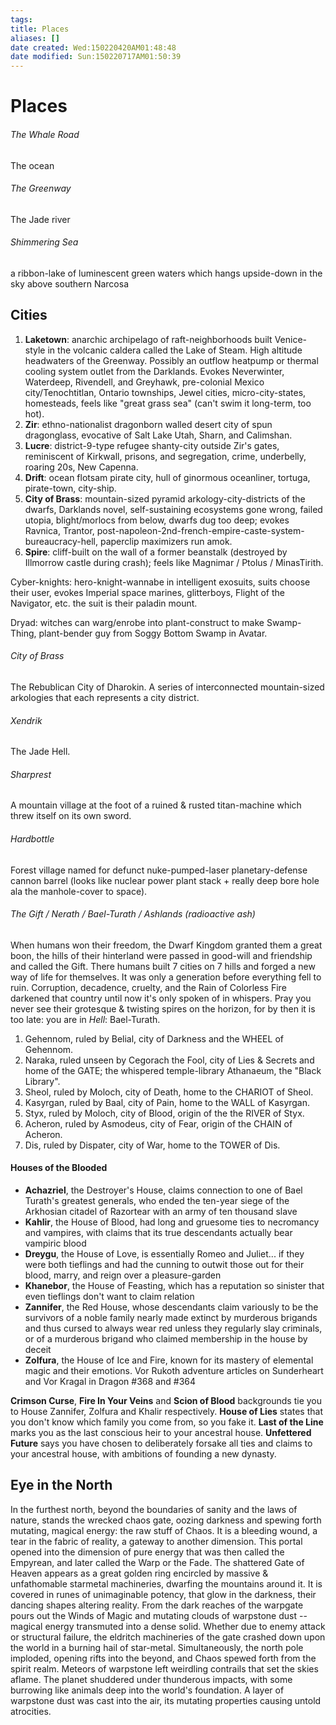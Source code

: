 ```yaml
---
tags: 
title: Places
aliases: []
date created: Wed:150220420AM01:48:48
date modified: Sun:150220717AM01:50:39
---
```

# Places

###### The Whale Road
The ocean

###### The Greenway
The Jade river

###### Shimmering Sea
a ribbon-lake of luminescent green waters which hangs upside-down in the sky above southern Narcosa

## Cities
1. **Laketown**: anarchic archipelago of raft-neighborhoods built Venice-style in the volcanic caldera called the Lake of Steam. High altitude headwaters of the Greenway. Possibly an outflow heatpump or thermal cooling system outlet from the Darklands. Evokes Neverwinter, Waterdeep, Rivendell, and Greyhawk, pre-colonial Mexico city/Tenochtitlan, Ontario townships, Jewel cities, micro-city-states, homesteads, feels like "great grass sea" (can't swim it long-term, too hot).
2. **Zir**: ethno-nationalist dragonborn walled desert city of spun dragonglass, evocative of Salt Lake Utah, Sharn, and Calimshan.
3. **Lucre**: district-9-type refugee shanty-city outside Zir's gates, reminiscent of Kirkwall, prisons, and segregation, crime, underbelly, roaring 20s, New Capenna. 
4. **Drift**: ocean flotsam pirate city, hull of ginormous oceanliner, tortuga, pirate-town, city-ship.
5. **City of Brass**: mountain-sized pyramid arkology-city-districts of the dwarfs, Darklands novel, self-sustaining ecosystems gone wrong, failed utopia, blight/morlocs from below, dwarfs dug too deep; evokes Ravnica, Trantor, post-napoleon-2nd-french-empire-caste-system-bureaucracy-hell, paperclip maximizers run amok.
6. **Spire**: cliff-built on the wall of a former beanstalk (destroyed by Illmorrow castle during crash); feels like Magnimar / Ptolus / MinasTirith.



Cyber-knights: hero-knight-wannabe in intelligent exosuits, suits choose their user, evokes Imperial space marines, glitterboys, Flight of the Navigator, etc. the suit is their paladin mount.

Dryad: witches can warg/enrobe into plant-construct to make Swamp-Thing, plant-bender guy from Soggy Bottom Swamp in Avatar.




###### City of Brass
The Rebublican City of Dharokin. A series of interconnected mountain-sized arkologies that each represents a city district.

###### Xendrik
The Jade Hell.

###### Sharprest
A mountain village at the foot of a ruined & rusted titan-machine which threw itself on its own sword.

###### Hardbottle
Forest village named for defunct nuke-pumped-laser planetary-defense cannon barrel (looks like nuclear power plant stack + really deep bore hole ala the manhole-cover to space).

###### The Gift / Nerath / Bael-Turath / Ashlands (radioactive ash)
When humans won their freedom, the Dwarf Kingdom granted them a great boon, the hills of their hinterland were passed in good-will and friendship and called the Gift. There humans built 7 cities on 7 hills and forged a new way of life for themselves. It was only a generation before everything fell to ruin. Corruption, decadence, cruelty, and the Rain of Colorless Fire darkened that country until now it's only spoken of in whispers. Pray you never see their grotesque & twisting spires on the horizon, for by then it is too late: you are in _Hell_: Bael-Turath.
1. Gehennom, ruled by Belial, city of Darkness and the WHEEL of Gehennom.
2. Naraka, ruled unseen by Cegorach the Fool, city of Lies & Secrets and home of the GATE; the whispered temple-library Athanaeum, the "Black Library".
3. Sheol, ruled by Moloch, city of Death, home to the CHARIOT of Sheol.
4. Kasyrgan, ruled by Baal, city of Pain, home to the WALL of Kasyrgan.
5. Styx, ruled by Moloch, city of Blood, origin of the the RIVER of Styx.
6. Acheron, ruled by Asmodeus, city of Fear, origin of the CHAIN of Acheron.
7. Dis, ruled by Dispater, city of War, home to the TOWER of Dis.


#### Houses of the Blooded
- **Achazriel**, the Destroyer's House, claims connection to one of Bael Turath's greatest generals, who ended the ten-year siege of the Arkhosian citadel of Razortear with an army of ten thousand slave
- **Kahlir**, the House of Blood, had long and gruesome ties to necromancy and vampires, with claims that its true descendants actually bear vampiric blood
- **Dreygu**, the House of Love, is essentially Romeo and Juliet... if they were both tieflings and had the cunning to outwit those out for their blood, marry, and reign over a pleasure-garden
- **Khanebor**, the House of Feasting, which has a reputation so sinister that even tieflings don't want to claim relation
- **Zannifer**, the Red House, whose descendants claim variously to be the survivors of a noble family nearly made extinct by murderous brigands and thus cursed to always wear red unless they regularly slay criminals, or of a murderous brigand who claimed membership in the house by deceit
- **Zolfura**, the House of Ice and Fire, known for its mastery of elemental magic and their emotions.
Vor Rukoth adventure
articles on Sunderheart and Vor Kragal in Dragon #368 and #364

**Crimson Curse**, **Fire In Your Veins** and **Scion of Blood** backgrounds tie you to House Zannifer, Zolfura and Khalir respectively. 
**House of Lies** states that you don't know which family you come from, so you fake it. 
**Last of the Line** marks you as the last conscious heir to your ancestral house. 
**Unfettered Future** says you have chosen to deliberately forsake all ties and claims to your ancestral house, with ambitions of founding a new dynasty.










## Eye in the North
In the furthest north, beyond the boundaries of sanity and the laws of nature, stands the wrecked chaos gate, oozing darkness and spewing forth mutating, magical energy: the raw stuff of Chaos. It is a bleeding wound, a tear in the fabric of reality, a gateway to another dimension.
This portal opened into the dimension of pure energy that was then called the Empyrean, and later called the Warp or the Fade.
The shattered Gate of Heaven appears as a great golden ring encircled by massive & unfathomable starmetal machineries, dwarfing the mountains around it. It is covered in runes of unimaginable potency, that glow in the darkness, their dancing shapes altering reality. From the dark reaches of the warpgate pours out the Winds of Magic and mutating clouds of warpstone dust -- magical energy transmuted into a dense solid.
Whether due to enemy attack or structural failure, the eldritch machineries of the gate crashed down upon the world in a burning hail of star-metal. Simultaneously, the north pole imploded, opening rifts into the beyond, and Chaos spewed forth from the spirit realm.
Meteors of warpstone left weirdling contrails that set the skies aflame. The planet shuddered under thunderous impacts, with some burrowing like animals deep into the world's foundation. A layer of warpstone dust was cast into the air, its mutating properties causing untold atrocities.
